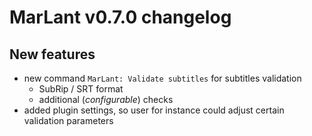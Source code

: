 # MarLant v0.7.0 changelog

## New features

- new command `MarLant: Validate subtitles` for subtitles validation
    + SubRip / SRT format
    + additional (*configurable*) checks
- added plugin settings, so user for instance could adjust certain validation parameters
